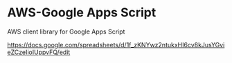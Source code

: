 AWS-Google Apps Script
==================

AWS client library for Google Apps Script

https://docs.google.com/spreadsheets/d/1f_zKNYwz2ntukxHI6cv8kJusYGvieZCzeIioIUppvFQ/edit
